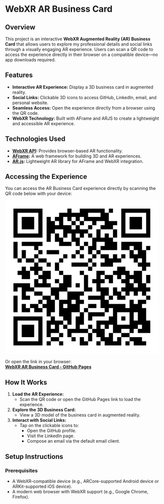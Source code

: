 # **WebXR AR Business Card**

## **Overview**
This project is an interactive **WebXR Augmented Reality (AR) Business Card** that allows users to explore my professional details and social links through a visually engaging AR experience. Users can scan a QR code to access the experience directly in their browser on a compatible device—no app downloads required.

## **Features**
- **Interactive AR Experience:** Display a 3D business card in augmented reality.
- **Social Links:** Clickable 3D icons to access GitHub, LinkedIn, email, and personal website.
- **Seamless Access:** Open the experience directly from a browser using the QR code.
- **WebXR Technology:** Built with AFrame and ARJS to create a lightweight and accessible AR experience.

## **Technologies Used**
- **[WebXR API](https://immersive-web.github.io/webxr/):** Provides browser-based AR functionality.
- **[AFrame](https://aframe.io/):** A web framework for building 3D and AR experiences.
- **[AR.js](https://github.com/AR-js-org/AR.js):** Lightweight AR library for AFrame and WebXR integration.

## **Accessing the Experience**
You can access the AR Business Card experience directly by scanning the QR code below with your device:

![AR Business Card QR Code](https://raw.githubusercontent.com/clay-creates/WebXR_ARBusinessCard/main/Assets/ARBusinessCard%20QR%20Code.png)

Or open the link in your browser:  
**[WebXR AR Business Card - GitHub Pages](https://clay-creates.github.io/WebXR_ARBusinessCard/)**

## **How It Works**
1. **Load the AR Experience:**
   - Scan the QR code or open the GitHub Pages link to load the experience.
2. **Explore the 3D Business Card:**
   - View a 3D model of the business card in augmented reality.
3. **Interact with Social Links:**
   - Tap on the clickable icons to:
     - Open the GitHub profile.
     - Visit the LinkedIn page.
     - Compose an email via the default email client.

## **Setup Instructions**
### **Prerequisites**
- A WebXR-compatible device (e.g., ARCore-supported Android device or ARKit-supported iOS device).
- A modern web browser with WebXR support (e.g., Google Chrome, Firefox).
